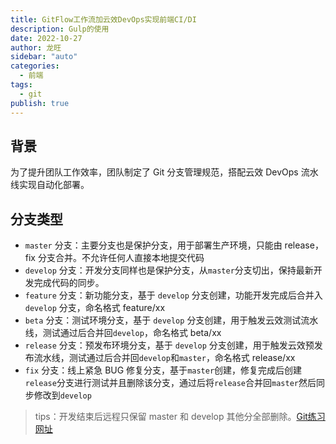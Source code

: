 ```yaml
---
title: GitFlow工作流加云效DevOps实现前端CI/DI
description: Gulp的使用
date: 2022-10-27
author: 龙旺
sidebar: "auto"
categories:
  - 前端
tags:
  - git
publish: true
---
```


## 背景

为了提升团队工作效率，团队制定了 Git 分支管理规范，搭配云效 DevOps 流水线实现自动化部署。

## 分支类型

- `master` 分支：主要分支也是保护分支，用于部署生产环境，只能由 release，fix 分支合并。不允许任何人直接本地提交代码
- `develop` 分支：开发分支同样也是保护分支，从`master`分支切出，保持最新开发完成代码的同步。
- `feature` 分支：新功能分支，基于 `develop` 分支创建，功能开发完成后合并入 `develop` 分支，命名格式 feature/xx
- `beta` 分支：测试环境分支，基于 `develop` 分支创建，用于触发云效测试流水线，测试通过后合并回`develop`，命名格式 beta/xx
- `release` 分支：预发布环境分支，基于 `develop` 分支创建，用于触发云效预发布流水线，测试通过后合并回`develop`和`master`，命名格式 release/xx
- `fix` 分支：线上紧急 BUG 修复分支，基于`master`创建，修复完成后创建`release`分支进行测试并且删除该分支，通过后将`release`合并回`master`然后同步修改到`develop`

> tips：开发结束后远程只保留 master 和 develop 其他分全部删除。[Git练习网址](https://learngitbranching.js.org/?locale=zh_CN&NODEMO=)

